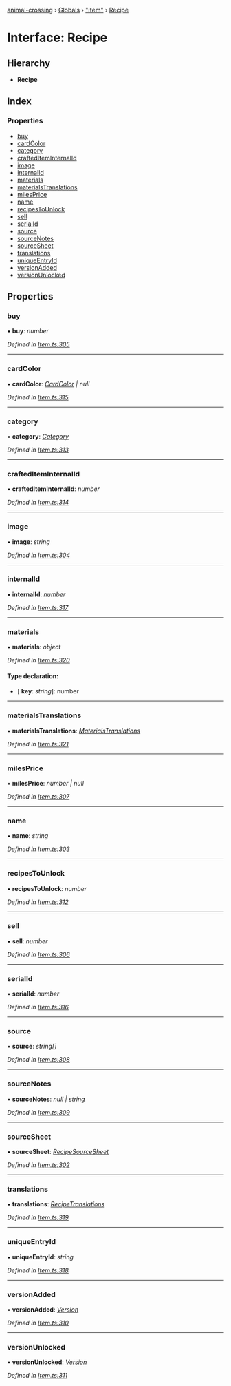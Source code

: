 [animal-crossing](../README.md) › [Globals](../globals.md) › ["Item"](../modules/_item_.md) › [Recipe](_item_.recipe.md)

# Interface: Recipe

## Hierarchy

* **Recipe**

## Index

### Properties

* [buy](_item_.recipe.md#buy)
* [cardColor](_item_.recipe.md#cardcolor)
* [category](_item_.recipe.md#category)
* [craftedItemInternalId](_item_.recipe.md#craftediteminternalid)
* [image](_item_.recipe.md#image)
* [internalId](_item_.recipe.md#internalid)
* [materials](_item_.recipe.md#materials)
* [materialsTranslations](_item_.recipe.md#materialstranslations)
* [milesPrice](_item_.recipe.md#milesprice)
* [name](_item_.recipe.md#name)
* [recipesToUnlock](_item_.recipe.md#recipestounlock)
* [sell](_item_.recipe.md#sell)
* [serialId](_item_.recipe.md#serialid)
* [source](_item_.recipe.md#source)
* [sourceNotes](_item_.recipe.md#sourcenotes)
* [sourceSheet](_item_.recipe.md#sourcesheet)
* [translations](_item_.recipe.md#translations)
* [uniqueEntryId](_item_.recipe.md#uniqueentryid)
* [versionAdded](_item_.recipe.md#versionadded)
* [versionUnlocked](_item_.recipe.md#versionunlocked)

## Properties

###  buy

• **buy**: *number*

*Defined in [Item.ts:305](https://github.com/Norviah/animal-crossing/blob/e9cea70/module/types/Item.ts#L305)*

___

###  cardColor

• **cardColor**: *[CardColor](../enums/_item_.cardcolor.md) | null*

*Defined in [Item.ts:315](https://github.com/Norviah/animal-crossing/blob/e9cea70/module/types/Item.ts#L315)*

___

###  category

• **category**: *[Category](../enums/_item_.category.md)*

*Defined in [Item.ts:313](https://github.com/Norviah/animal-crossing/blob/e9cea70/module/types/Item.ts#L313)*

___

###  craftedItemInternalId

• **craftedItemInternalId**: *number*

*Defined in [Item.ts:314](https://github.com/Norviah/animal-crossing/blob/e9cea70/module/types/Item.ts#L314)*

___

###  image

• **image**: *string*

*Defined in [Item.ts:304](https://github.com/Norviah/animal-crossing/blob/e9cea70/module/types/Item.ts#L304)*

___

###  internalId

• **internalId**: *number*

*Defined in [Item.ts:317](https://github.com/Norviah/animal-crossing/blob/e9cea70/module/types/Item.ts#L317)*

___

###  materials

• **materials**: *object*

*Defined in [Item.ts:320](https://github.com/Norviah/animal-crossing/blob/e9cea70/module/types/Item.ts#L320)*

#### Type declaration:

* \[ **key**: *string*\]: number

___

###  materialsTranslations

• **materialsTranslations**: *[MaterialsTranslations](_item_.materialstranslations.md)*

*Defined in [Item.ts:321](https://github.com/Norviah/animal-crossing/blob/e9cea70/module/types/Item.ts#L321)*

___

###  milesPrice

• **milesPrice**: *number | null*

*Defined in [Item.ts:307](https://github.com/Norviah/animal-crossing/blob/e9cea70/module/types/Item.ts#L307)*

___

###  name

• **name**: *string*

*Defined in [Item.ts:303](https://github.com/Norviah/animal-crossing/blob/e9cea70/module/types/Item.ts#L303)*

___

###  recipesToUnlock

• **recipesToUnlock**: *number*

*Defined in [Item.ts:312](https://github.com/Norviah/animal-crossing/blob/e9cea70/module/types/Item.ts#L312)*

___

###  sell

• **sell**: *number*

*Defined in [Item.ts:306](https://github.com/Norviah/animal-crossing/blob/e9cea70/module/types/Item.ts#L306)*

___

###  serialId

• **serialId**: *number*

*Defined in [Item.ts:316](https://github.com/Norviah/animal-crossing/blob/e9cea70/module/types/Item.ts#L316)*

___

###  source

• **source**: *string[]*

*Defined in [Item.ts:308](https://github.com/Norviah/animal-crossing/blob/e9cea70/module/types/Item.ts#L308)*

___

###  sourceNotes

• **sourceNotes**: *null | string*

*Defined in [Item.ts:309](https://github.com/Norviah/animal-crossing/blob/e9cea70/module/types/Item.ts#L309)*

___

###  sourceSheet

• **sourceSheet**: *[RecipeSourceSheet](../enums/_item_.recipesourcesheet.md)*

*Defined in [Item.ts:302](https://github.com/Norviah/animal-crossing/blob/e9cea70/module/types/Item.ts#L302)*

___

###  translations

• **translations**: *[RecipeTranslations](_item_.recipetranslations.md)*

*Defined in [Item.ts:319](https://github.com/Norviah/animal-crossing/blob/e9cea70/module/types/Item.ts#L319)*

___

###  uniqueEntryId

• **uniqueEntryId**: *string*

*Defined in [Item.ts:318](https://github.com/Norviah/animal-crossing/blob/e9cea70/module/types/Item.ts#L318)*

___

###  versionAdded

• **versionAdded**: *[Version](../enums/_item_.version.md)*

*Defined in [Item.ts:310](https://github.com/Norviah/animal-crossing/blob/e9cea70/module/types/Item.ts#L310)*

___

###  versionUnlocked

• **versionUnlocked**: *[Version](../enums/_item_.version.md)*

*Defined in [Item.ts:311](https://github.com/Norviah/animal-crossing/blob/e9cea70/module/types/Item.ts#L311)*
